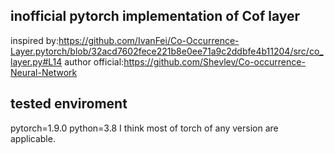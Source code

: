 ## inofficial pytorch implementation of Cof layer
inspired by:https://github.com/IvanFei/Co-Occurrence-Layer.pytorch/blob/32acd7602fece221b8e0ee71a9c2ddbfe4b11204/src/co_layer.py#L14
author official:https://github.com/Shevlev/Co-occurrence-Neural-Network
## tested enviroment
pytorch=1.9.0
python=3.8
I think most of torch of any version are applicable.